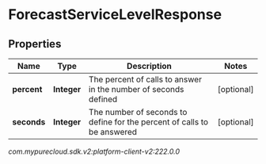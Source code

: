# ForecastServiceLevelResponse


## Properties

| Name | Type | Description | Notes |
| ------------ | ------------- | ------------- | ------------- |
| **percent** | **Integer** | The percent of calls to answer in the number of seconds defined |  [optional] |
| **seconds** | **Integer** | The number of seconds to define for the percent of calls to be answered |  [optional] |




_com.mypurecloud.sdk.v2:platform-client-v2:222.0.0_
